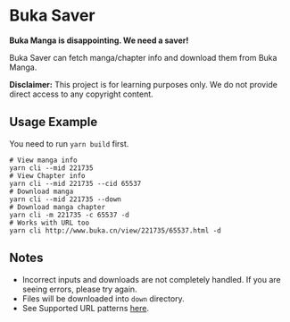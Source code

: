# Buka Saver

**Buka Manga is disappointing. We need a saver!**

Buka Saver can fetch manga/chapter info and download them from Buka Manga.

**Disclaimer:** This project is for learning purposes only. We do not provide direct access to any copyright content.

## Usage Example

You need to run `yarn build` first.

```
# View manga info
yarn cli --mid 221735
# View Chapter info
yarn cli --mid 221735 --cid 65537
# Download manga
yarn cli --mid 221735 --down
# Download manga chapter
yarn cli -m 221735 -c 65537 -d
# Works with URL too
yarn cli http://www.buka.cn/view/221735/65537.html -d
```

## Notes

- Incorrect inputs and downloads are not completely handled. If you are seeing errors, please try again.
- Files will be downloaded into `down` directory.
- See Supported URL patterns [here](src/index.ts#L6-L11).
